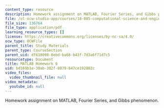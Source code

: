 ```yaml
---
content_type: resource
description: Homework assignment on MATLAB, Fourier Series, and Gibbs phenomenon.
file: /ol-ocw-studio-app/courses/18-085-computational-science-and-engineering-i-fall-2008/bd169b1e30ab302f8079647ce192802c_matlab6.pdf
file_size: 136764
file_type: application/pdf
learning_resource_types: []
license: https://creativecommons.org/licenses/by-nc-sa/4.0/
ocw_type: OCWFile
parent_title: Study Materials
parent_type: CourseSection
parent_uid: df610098-8ebd-ba68-b43f-7d3a6f71d7c5
resourcetype: Document
title: MATLAB Homework 6
uid: bd169b1e-30ab-302f-8079-647ce192802c
video_files:
  video_thumbnail_file: null
video_metadata:
  youtube_id: null
---
```

Homework assignment on MATLAB, Fourier Series, and Gibbs phenomenon.